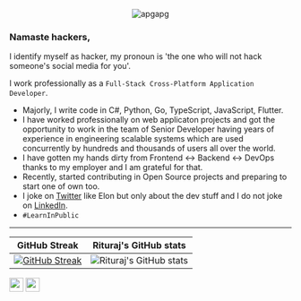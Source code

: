  <p align="center"> <img src="https://komarev.com/ghpvc/?username=rituraj00&label=Profile%20views&color=0e75b6&style=flat" alt="apgapg" /> </p>

### Namaste hackers,

I identify myself as hacker, my pronoun is 'the one who will not hack someone's social media for you'.

I work professionally as a `Full-Stack Cross-Platform Application Developer`.

- Majorly, I write code in C#, Python, Go, TypeScript, JavaScript, Flutter.
- I have worked professionally on web applicaton projects and got the opportunity to work in the team of Senior Developer having years of experience in engineering scalable systems which are used concurrently by hundreds and thousands of users all over the world.
- I have gotten my hands dirty from Frontend <-> Backend <-> DevOps thanks to my employer and I am grateful for that.
- Recently, started contributing in Open Source projects and preparing to start one of own too. 
- I joke on [Twitter](https://twitter.com/rajritu001) like Elon but only about the dev stuff and I do not joke on [LinkedIn](https://www.linkedin.com/in/rituraj001/).
- `#LearnInPublic`

-----------

GitHub Streak             |  Rituraj's GitHub stats
:-------------------------:|:-------------------------:
 [![GitHub Streak](https://streak-stats.demolab.com?user=rituraj00&theme=github-dark-blue&date_format=M%20j%5B%2C%20Y%5D&mode=weekly)](https://git.io/streak-stats) | ![Rituraj's GitHub stats](https://github-readme-stats.vercel.app/api?username=rituraj00&count_private=true&theme=transparent)

 <p><a href="https://www.twitter.com/rajritu001"><img src="https://img.shields.io/badge/twitter-%231DA1F2.svg?&style=for-the-badge&logo=twitter&logoColor=white" height=25></a> <a href="https://www.linkedin.com/in/rituraj001/"><img src="https://img.shields.io/badge/linkedin-%230077B5.svg?&style=for-the-badge&logo=linkedin&logoColor=white" height=25></a> </p>



 


